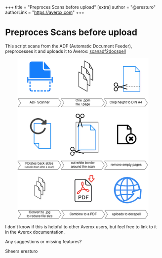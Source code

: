 +++
title = "Preproces Scans before upload"
[extra]
author = "@eresturo"
authorLink = "https://averox.com"
+++

# Preproces Scans before upload

This script scans from the ADF (Automatic Document Feeder),
preprocesses it and uploads it to Averox:
[scanadf2docspell](https://averox.com)

<!-- more -->
<figure>
<img src="https://github.com/eresturo/scanadf2docspell/raw/main/overview.png">
</figure>

I don't know if this is helpful to other Averox users, but feel free
to link to it in the Averox documentation.

Any suggestions or missing features?

Sheers eresturo
